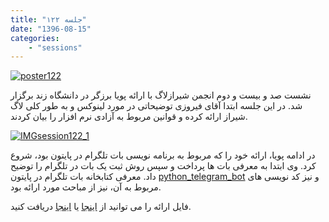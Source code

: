 ```yaml
---
title: "جلسه ۱۲۲"
date: "1396-08-15"
categories:
    - "sessions"
---
```

[![poster122](../../img/poster122.jpg)](../../img/poster122.jpg)

نشست صد و بیست و دوم انجمن شیرازلاگ با ارائه پویا برزگر در دانشگاه زند برگزار شد. در این جلسه ابتدا آقای فیروزی توضیحاتی در مورد لینوکس و به طور کلی لاگ شیراز ارائه کرده و قوانین مربوط به آزادی نرم افزار را بیان کردند.

[![IMGsession122_1](../../img/IMGsession122_1.jpg)](../../img/IMGsession122_1.jpg)

در ادامه پویا، ارائه خود را که مربوط به برنامه نویسی بات تلگرام در پایتون بود، شروع کرد. وی ابتدا به معرفی بات ها پرداخت و سپس روش ثبت یک بات در تلگرام را توضیح داد. معرفی کتابخانه بات تلگرام در پایتون [python_telegram_bot](https://www.google.com/url?sa=t&rct=j&q=&esrc=s&source=web&cd=1&ved=0ahUKEwiY_6ytnLvXAhVRzqQKHZckCFMQFggmMAA&url=https%3A%2F%2Fgithub.com%2Fpython-telegram-bot%2Fpython-telegram-bot&usg=AOvVaw0m3TJgw1WpSGOb1fu3-55L)
و نیز کد نویسی های مربوط به آن، نیز از مباحث مورد ارائه بود.

فایل ارائه را می توانید از [اینجا](https://gitlab.com/shirazlug/resources/tree/master/presentations/session_122)
یا
[اینجا](http://tiny.cc/shirazlug_s122)
دریافت کنید.


